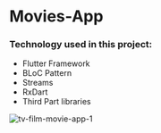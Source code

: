 # Movies-App
###  Technology used in this project:
* Flutter Framework 
* BLoC Pattern
* Streams 
* RxDart
* Third Part libraries




![tv-film-movie-app-1](https://user-images.githubusercontent.com/18700494/103241733-ca03d600-495c-11eb-8693-af4c911ba2bd.jpg)
